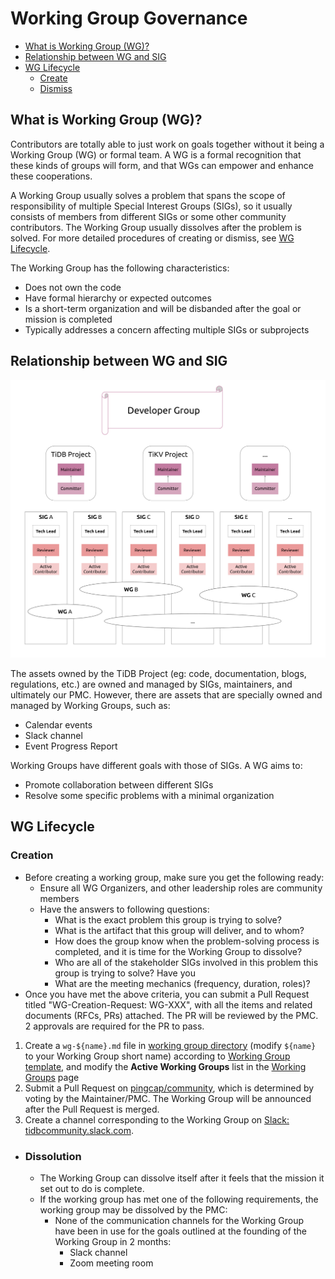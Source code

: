 # Working Group Governance

<!-- vim-markdown-toc GFM -->

* [What is Working Group (WG)?](#what-is-working-group-wg)
* [Relationship between WG and SIG](#relationship-between-wg-and-sig)
* [WG Lifecycle](#wg-lifecycle)
  * [Create](#create)
  * [Dismiss](#dismiss)

<!-- vim-markdown-toc -->

## What is Working Group (WG)?

Contributors are totally able to just work on goals together without it being a Working Group (WG) or formal team. A WG is a formal recognition that these kinds of groups will form, and that WGs can empower and enhance these cooperations.

A Working Group usually solves a problem that spans the scope of responsibility of multiple Special Interest Groups (SIGs), so it usually consists of members from different SIGs or some other community contributors. The Working Group usually dissolves after the problem is solved. For more detailed procedures of creating or dismiss, see [WG Lifecycle](#wg-lifecycle).

The Working Group has the following characteristics: 

* Does not own the code
* Have formal hierarchy or expected outcomes
* Is a short-term organization and will be disbanded after the goal or mission is completed
* Typically addresses a concern affecting multiple SIGs or subprojects

## Relationship between WG and SIG

![Relationship between WG and SIG](../media/wg-sig.png)

The assets owned by the TiDB Project (eg: code, documentation, blogs, regulations, etc.) are owned and managed by SIGs, maintainers, and ultimately our PMC. However, there are assets that are specially owned and managed by Working Groups, such as:

* Calendar events
* Slack channel
* Event Progress Report

Working Groups have different goals with those of SIGs. A WG aims to:

* Promote collaboration between different SIGs
* Resolve some specific problems with a minimal organization

## WG Lifecycle

### Creation

* Before creating a working group, make sure you get the following ready:
  * Ensure all WG Organizers, and other leadership roles are community members
  * Have the answers to following questions:
    * What is the exact problem this group is trying to solve?
    * What is the artifact that this group will deliver, and to whom?
    * How does the group know when the problem-solving process is completed, and it is time for the Working Group to dissolve?
    * Who are all of the stakeholder SIGs involved in this problem this group is trying to solve? Have you
    * What are the meeting mechanics (frequency, duration, roles)?
* Once you have met the above criteria, you can submit a Pull Request titled "WG-Creation-Request: WG-XXX", with all the items and related documents (RFCs, PRs) attached. The PR will be reviewed by the PMC. 2 approvals are required for the PR to pass.

1. Create a `wg-${name}.md` file in [working group directory](../working-groups) (modify `${name}` to your Working Group short name) according to [Working Group template](../working-groups/wg-template.md), and modify the **Active Working Groups** list in the [Working Groups](../working-groups/README.md) page
2. Submit a Pull Request on [pingcap/community](https://github.com/pingcap/community), which is determined by voting by the Maintainer/PMC. The Working Group will be announced after the Pull Request is merged.
3. Create a channel corresponding to the Working Group on [Slack: tidbcommunity.slack.com](tidbcommunity.slack.com).

* ### Dissolution

  * The Working Group can dissolve itself after it feels that the mission it set out to do is complete.
  * If the working group has met one of the following requirements, the working group may be dissolved by the PMC:
    * None of the communication channels for the Working Group have been in use for the goals outlined at the founding of the Working Group in 2 months:
      * Slack channel
      * Zoom meeting room

